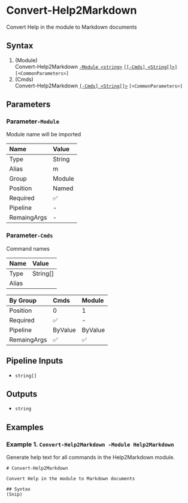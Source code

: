 # Convert-Help2Markdown

Convert Help in the module to Markdown documents

## Syntax

  1. (Module)  
     Convert-Help2Markdown [`-Module <string>`](#parameter-module) [`[[-Cmds] <String[]>]`](#parameter-cmds) `[<CommonParameters>]`
  2. (Cmds)  
     Convert-Help2Markdown [`[-Cmds] <String[]>`](#parameter-cmds) `[<CommonParameters>]`

## Parameters

### Parameter`-Module`

Module name will be imported

| Name        | Value
|:----------- |:-------------------
| Type        | String
| Alias       | m
| Group       | Module              
| Position    | Named               
| Required    | ✅                  
| Pipeline    | -                   
| RemaingArgs |  -                 

### Parameter`-Cmds`

Command names

| Name        | Value
|:----------- |:-------------------
| Type        | String[]
| Alias       | 

| By Group    | Cmds                | Module              
|:----------- |:------------------- |:------------------- 
| Position    | 0                   | 1                   
| Required    | ✅                  |  -                 
| Pipeline    | ByValue             | ByValue             
| RemaingArgs | ✅                  | ✅                  


## Pipeline Inputs

 - `string[]`

## Outputs

 - `string`

## Examples

### Example 1. `Convert-Help2Markdown -Module Help2Markdown`

Generate help text for all commands in the Help2Markdown module.
```
# Convert-Help2Markdown

Convert Help in the module to Markdown documents

## Syntax
(Snip)
```
